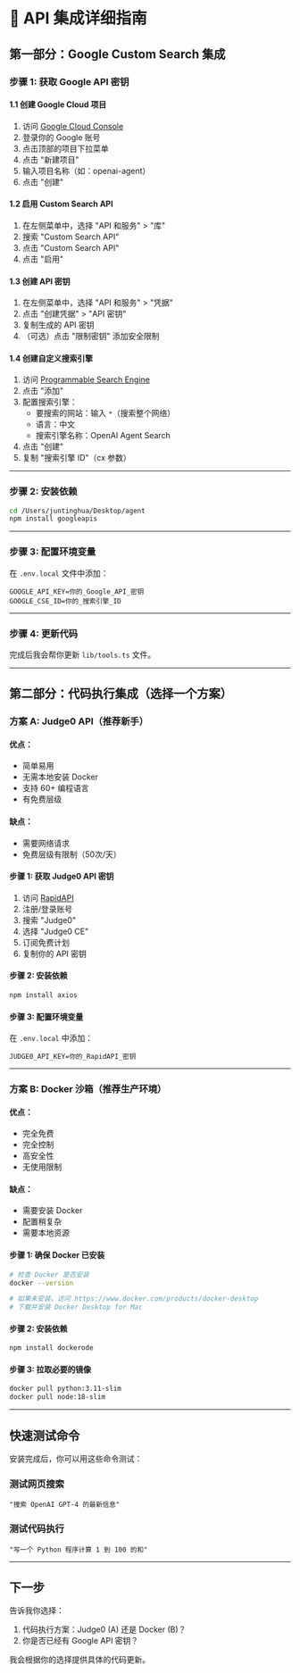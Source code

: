 # 🔧 API 集成详细指南

## 第一部分：Google Custom Search 集成

### 步骤 1: 获取 Google API 密钥

#### 1.1 创建 Google Cloud 项目
1. 访问 [Google Cloud Console](https://console.cloud.google.com/)
2. 登录你的 Google 账号
3. 点击顶部的项目下拉菜单
4. 点击 "新建项目"
5. 输入项目名称（如：openai-agent）
6. 点击 "创建"

#### 1.2 启用 Custom Search API
1. 在左侧菜单中，选择 "API 和服务" > "库"
2. 搜索 "Custom Search API"
3. 点击 "Custom Search API"
4. 点击 "启用"

#### 1.3 创建 API 密钥
1. 在左侧菜单中，选择 "API 和服务" > "凭据"
2. 点击 "创建凭据" > "API 密钥"
3. 复制生成的 API 密钥
4. （可选）点击 "限制密钥" 添加安全限制

#### 1.4 创建自定义搜索引擎
1. 访问 [Programmable Search Engine](https://programmablesearchengine.google.com/)
2. 点击 "添加"
3. 配置搜索引擎：
   - 要搜索的网站：输入 `*`（搜索整个网络）
   - 语言：中文
   - 搜索引擎名称：OpenAI Agent Search
4. 点击 "创建"
5. 复制 "搜索引擎 ID"（cx 参数）

---

### 步骤 2: 安装依赖

```bash
cd /Users/juntinghua/Desktop/agent
npm install googleapis
```

---

### 步骤 3: 配置环境变量

在 `.env.local` 文件中添加：

```env
GOOGLE_API_KEY=你的_Google_API_密钥
GOOGLE_CSE_ID=你的_搜索引擎_ID
```

---

### 步骤 4: 更新代码

完成后我会帮你更新 `lib/tools.ts` 文件。

---

## 第二部分：代码执行集成（选择一个方案）

### 方案 A: Judge0 API（推荐新手）

#### 优点：
- 简单易用
- 无需本地安装 Docker
- 支持 60+ 编程语言
- 有免费层级

#### 缺点：
- 需要网络请求
- 免费层级有限制（50次/天）

#### 步骤 1: 获取 Judge0 API 密钥

1. 访问 [RapidAPI](https://rapidapi.com/)
2. 注册/登录账号
3. 搜索 "Judge0"
4. 选择 "Judge0 CE"
5. 订阅免费计划
6. 复制你的 API 密钥

#### 步骤 2: 安装依赖

```bash
npm install axios
```

#### 步骤 3: 配置环境变量

在 `.env.local` 中添加：

```env
JUDGE0_API_KEY=你的_RapidAPI_密钥
```

---

### 方案 B: Docker 沙箱（推荐生产环境）

#### 优点：
- 完全免费
- 完全控制
- 高安全性
- 无使用限制

#### 缺点：
- 需要安装 Docker
- 配置稍复杂
- 需要本地资源

#### 步骤 1: 确保 Docker 已安装

```bash
# 检查 Docker 是否安装
docker --version

# 如果未安装，访问 https://www.docker.com/products/docker-desktop
# 下载并安装 Docker Desktop for Mac
```

#### 步骤 2: 安装依赖

```bash
npm install dockerode
```

#### 步骤 3: 拉取必要的镜像

```bash
docker pull python:3.11-slim
docker pull node:18-slim
```

---

## 快速测试命令

安装完成后，你可以用这些命令测试：

### 测试网页搜索
```
"搜索 OpenAI GPT-4 的最新信息"
```

### 测试代码执行
```
"写一个 Python 程序计算 1 到 100 的和"
```

---

## 下一步

告诉我你选择：
1. 代码执行方案：Judge0 (A) 还是 Docker (B)？
2. 你是否已经有 Google API 密钥？

我会根据你的选择提供具体的代码更新。


